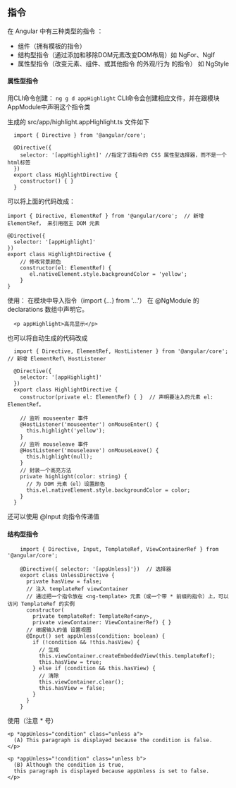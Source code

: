 ## 指令
在 Angular 中有三种类型的指令 ：
- 组件（拥有模板的指令）
- 结构型指令（通过添加和移除DOM元素改变DOM布局）如 NgFor、NgIf
- 属性型指令（改变元素、组件、或其他指令 的外观/行为 的指令） 如 NgStyle

#### 属性型指令
用CLI命令创建： 
` ng g d appHighlight `
CLI命令会创建相应文件，并在跟模块AppModule中声明这个指令类

生成的 src/app/highlight.appHighlight.ts 文件如下
```
  import { Directive } from '@angular/core';

  @Directive({
    selector: '[appHighlight]' //指定了该指令的 CSS 属性型选择器，而不是一个html标签
  })
  export class HighlightDirective {
    constructor() { }
  }
```
可以将上面的代码改成：
```
import { Directive, ElementRef } from '@angular/core';  // 新增 ElementRef， 来引用宿主 DOM 元素 

@Directive({
  selector: '[appHighlight]'
})
export class HighlightDirective {
    // 修改背景颜色
    constructor(el: ElementRef) {
       el.nativeElement.style.backgroundColor = 'yellow';
    }
}

```

使用： 在模块中导入指令（import {...} from '...'）
       在 @NgModule 的 declarations 数组中声明它。

```
  <p appHighlight>高亮显示</p>
```

也可以将自动生成的代码改成
```
  import { Directive, ElementRef, HostListener } from '@angular/core'; // 新增 ElementRef\ HostListener

  @Directive({
    selector: '[appHighlight]'
  })
  export class HighlightDirective {
    constructor(private el: ElementRef) { }  // 声明要注入的元素 el: ElementRef。
    
    // 监听 mouseenter 事件
    @HostListener('mouseenter') onMouseEnter() {
      this.highlight('yellow');
    }
    // 监听 mouseleave 事件
    @HostListener('mouseleave') onMouseLeave() {
      this.highlight(null);
    }
    // 封装一个高亮方法
    private highlight(color: string) {
      // 为 DOM 元素（el）设置颜色
      this.el.nativeElement.style.backgroundColor = color;
    }
  }
```

还可以使用 @Input 向指令传递值


#### 结构型指令

```
    import { Directive, Input, TemplateRef, ViewContainerRef } from '@angular/core';

    @Directive({ selector: '[appUnless]'})  // 选择器
    export class UnlessDirective {
      private hasView = false;  
      // 注入 templateRef viewContainer
      // 通过把一个指令放在 <ng-template> 元素（或一个带 * 前缀的指令）上，可以访问 TemplateRef 的实例
      constructor(  
        private templateRef: TemplateRef<any>,
        private viewContainer: ViewContainerRef) { }
      // 根据输入的值 设置视图
      @Input() set appUnless(condition: boolean) {
        if (!condition && !this.hasView) {
          // 生成
          this.viewContainer.createEmbeddedView(this.templateRef);
          this.hasView = true;
        } else if (condition && this.hasView) {
          // 清除
          this.viewContainer.clear();
          this.hasView = false;
        }
      }
    }

```
使用（注意 * 号）
```
<p *appUnless="condition" class="unless a">
  (A) This paragraph is displayed because the condition is false.
</p>

<p *appUnless="!condition" class="unless b">
  (B) Although the condition is true,
  this paragraph is displayed because appUnless is set to false.
</p>

```
